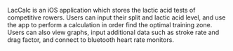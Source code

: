 LacCalc is an iOS application which stores the lactic acid tests of competitive rowers. Users can input their split and lactic acid level, and use the app to perform a calculation in order find the optimal training zone. Users can also view graphs, input additional data such as stroke rate and drag factor, and connect to bluetooth heart rate monitors.
